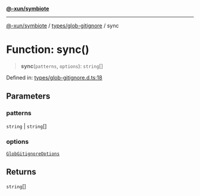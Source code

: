 [**@-xun/symbiote**](../../../README.md)

***

[@-xun/symbiote](../../../README.md) / [types/glob-gitignore](../README.md) / sync

# Function: sync()

> **sync**(`patterns`, `options`): `string`[]

Defined in: [types/glob-gitignore.d.ts:18](https://github.com/Xunnamius/symbiote/blob/25135a1844b8500302680a71b90428852179ec2c/types/glob-gitignore.d.ts#L18)

## Parameters

### patterns

`string` | `string`[]

### options

[`GlobGitignoreOptions`](../type-aliases/GlobGitignoreOptions.md)

## Returns

`string`[]
